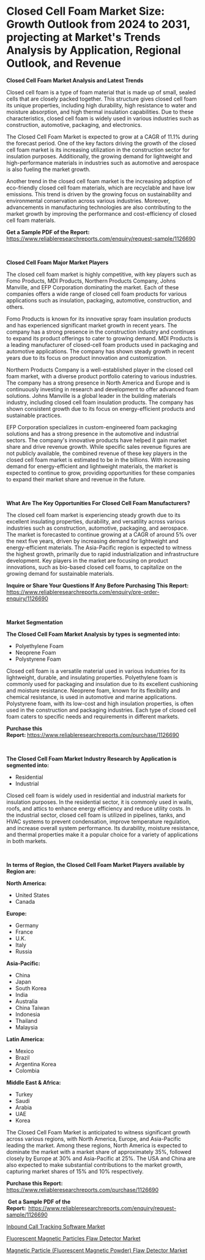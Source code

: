 <p><h1>Closed Cell Foam Market Size: Growth Outlook from 2024 to 2031, projecting at Market's Trends Analysis by Application, Regional Outlook, and Revenue</h1></p><p><strong>Closed Cell Foam Market Analysis and Latest Trends</strong></p>
<p><p>Closed cell foam is a type of foam material that is made up of small, sealed cells that are closely packed together. This structure gives closed cell foam its unique properties, including high durability, high resistance to water and moisture absorption, and high thermal insulation capabilities. Due to these characteristics, closed cell foam is widely used in various industries such as construction, automotive, packaging, and electronics.</p><p>The Closed Cell Foam Market is expected to grow at a CAGR of 11.1% during the forecast period. One of the key factors driving the growth of the closed cell foam market is its increasing utilization in the construction sector for insulation purposes. Additionally, the growing demand for lightweight and high-performance materials in industries such as automotive and aerospace is also fueling the market growth.</p><p>Another trend in the closed cell foam market is the increasing adoption of eco-friendly closed cell foam materials, which are recyclable and have low emissions. This trend is driven by the growing focus on sustainability and environmental conservation across various industries. Moreover, advancements in manufacturing technologies are also contributing to the market growth by improving the performance and cost-efficiency of closed cell foam materials.</p></p>
<p><strong>Get a Sample PDF of the Report:&nbsp;</strong> <a href="https://www.reliableresearchreports.com/enquiry/request-sample/1126690">https://www.reliableresearchreports.com/enquiry/request-sample/1126690</a></p>
<p>&nbsp;</p>
<p><strong>Closed Cell Foam Major Market Players</strong></p>
<p><p>The closed cell foam market is highly competitive, with key players such as Fomo Products, MDI Products, Northern Products Company, Johns Manville, and EFP Corporation dominating the market. Each of these companies offers a wide range of closed cell foam products for various applications such as insulation, packaging, automotive, construction, and others.</p><p>Fomo Products is known for its innovative spray foam insulation products and has experienced significant market growth in recent years. The company has a strong presence in the construction industry and continues to expand its product offerings to cater to growing demand. MDI Products is a leading manufacturer of closed-cell foam products used in packaging and automotive applications. The company has shown steady growth in recent years due to its focus on product innovation and customization.</p><p>Northern Products Company is a well-established player in the closed cell foam market, with a diverse product portfolio catering to various industries. The company has a strong presence in North America and Europe and is continuously investing in research and development to offer advanced foam solutions. Johns Manville is a global leader in the building materials industry, including closed cell foam insulation products. The company has shown consistent growth due to its focus on energy-efficient products and sustainable practices.</p><p>EFP Corporation specializes in custom-engineered foam packaging solutions and has a strong presence in the automotive and industrial sectors. The company's innovative products have helped it gain market share and drive revenue growth. While specific sales revenue figures are not publicly available, the combined revenue of these key players in the closed cell foam market is estimated to be in the billions. With increasing demand for energy-efficient and lightweight materials, the market is expected to continue to grow, providing opportunities for these companies to expand their market share and revenue in the future.</p></p>
<p>&nbsp;</p>
<p><strong>What Are The Key Opportunities For Closed Cell Foam Manufacturers?</strong></p>
<p><p>The closed cell foam market is experiencing steady growth due to its excellent insulating properties, durability, and versatility across various industries such as construction, automotive, packaging, and aerospace. The market is forecasted to continue growing at a CAGR of around 5% over the next five years, driven by increasing demand for lightweight and energy-efficient materials. The Asia-Pacific region is expected to witness the highest growth, primarily due to rapid industrialization and infrastructure development. Key players in the market are focusing on product innovations, such as bio-based closed cell foams, to capitalize on the growing demand for sustainable materials.</p></p>
<p><strong>Inquire or Share Your Questions If Any Before Purchasing This Report:</strong> <a href="https://www.reliableresearchreports.com/enquiry/pre-order-enquiry/1126690">https://www.reliableresearchreports.com/enquiry/pre-order-enquiry/1126690</a></p>
<p>&nbsp;</p>
<p><strong>Market Segmentation</strong></p>
<p><strong>The Closed Cell Foam Market Analysis by types is segmented into:</strong></p>
<p><ul><li>Polyethylene Foam</li><li>Neoprene Foam</li><li>Polystyrene Foam</li></ul></p>
<p><p>Closed cell foam is a versatile material used in various industries for its lightweight, durable, and insulating properties. Polyethylene foam is commonly used for packaging and insulation due to its excellent cushioning and moisture resistance. Neoprene foam, known for its flexibility and chemical resistance, is used in automotive and marine applications. Polystyrene foam, with its low-cost and high insulation properties, is often used in the construction and packaging industries. Each type of closed cell foam caters to specific needs and requirements in different markets.</p></p>
<p><strong>Purchase this Report:&nbsp;</strong><a href="https://www.reliableresearchreports.com/purchase/1126690">https://www.reliableresearchreports.com/purchase/1126690</a></p>
<p>&nbsp;</p>
<p><strong>The Closed Cell Foam Market Industry Research by Application is segmented into:</strong></p>
<p><ul><li>Residential</li><li>Industrial</li></ul></p>
<p><p>Closed cell foam is widely used in residential and industrial markets for insulation purposes. In the residential sector, it is commonly used in walls, roofs, and attics to enhance energy efficiency and reduce utility costs. In the industrial sector, closed cell foam is utilized in pipelines, tanks, and HVAC systems to prevent condensation, improve temperature regulation, and increase overall system performance. Its durability, moisture resistance, and thermal properties make it a popular choice for a variety of applications in both markets.</p></p>
<p>&nbsp;</p>
<p><strong>In terms of Region, the Closed Cell Foam Market Players available by Region are:</strong></p>
<p>
    <p> <strong> North America: </strong>
        <ul>
            <li>United States</li>
            <li>Canada</li>
        </ul>
        </p> 
    <p> <strong> Europe: </strong>
        <ul>
            <li>Germany</li>
            <li>France</li>
            <li>U.K.</li>
            <li>Italy</li>
            <li>Russia</li>
        </ul>
        </p> 
    <p> <strong> Asia-Pacific: </strong>
        <ul>
            <li>China</li>
            <li>Japan</li>
            <li>South Korea</li>
            <li>India</li>
            <li>Australia</li>
            <li>China Taiwan</li>
            <li>Indonesia</li>
            <li>Thailand</li>
            <li>Malaysia</li>
        </ul>
        </p> 
    <p> <strong> Latin America: </strong>
        <ul>
            <li>Mexico</li>
            <li>Brazil</li>
            <li>Argentina Korea</li>
            <li>Colombia</li>
        </ul>
        </p> 
    <p> <strong> Middle East & Africa: </strong>
        <ul>
            <li>Turkey</li>
            <li>Saudi</li>
            <li>Arabia</li>
            <li>UAE</li>
            <li>Korea</li>
        </ul>
    </p>
    </p>
<p><p>The Closed Cell Foam Market is anticipated to witness significant growth across various regions, with North America, Europe, and Asia-Pacific leading the market. Among these regions, North America is expected to dominate the market with a market share of approximately 35%, followed closely by Europe at 30% and Asia-Pacific at 25%. The USA and China are also expected to make substantial contributions to the market growth, capturing market shares of 15% and 10% respectively.</p></p>
<p><strong>Purchase this Report: </strong><a href="https://www.reliableresearchreports.com/purchase/1126690">https://www.reliableresearchreports.com/purchase/1126690</a></p>
<p>&nbsp;<strong>Get a Sample PDF of the Report:&nbsp;&nbsp;</strong><a href="https://www.reliableresearchreports.com/enquiry/request-sample/1126690">https://www.reliableresearchreports.com/enquiry/request-sample/1126690</a></p>
<p><strong></strong></p>
<p><p><a href="https://view.publitas.com/reportprime-1/inbound-call-tracking-software-market-provides-detailed-segmentation-of-this-market-based-on-type-application-and-region-and-forecast-for-the-period-from-2023-2030/">Inbound Call Tracking Software Market</a></p><p><a href="https://view.publitas.com/reportprime-1/fluorescent-magnetic-particles-flaw-detector-market-research-report-the-key-to-successful-business-strategy-forecasted-for-period-from-2023-2030/">Fluorescent Magnetic Particles Flaw Detector Market</a></p><p><a href="https://view.publitas.com/reportprime-1/magnetic-particle-fluorescent-magnetic-powder-flaw-detector-market-size-2023-2030-global-industrial-analysis-key-geographical-regions-market-share-top-key-players-product-types-and-forecast-research-report/">Magnetic Particle (Fluorescent Magnetic Powder) Flaw Detector Market</a></p></p>